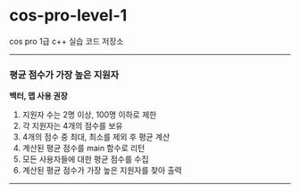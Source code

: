 # cos-pro-level-1
cos pro 1급 c++ 실습 코드 저장소

---
### 평균 점수가 가장 높은 지원자

<strong>백터, 맵 사용 권장</strong>

1. 지원자 수는 2명 이상, 100명 이하로 제한
2. 각 지원자는 4개의 점수를 보유
3. 4개의 점수 중 최대, 최소를 제외 후 평균 계산
4. 계산된 평균 점수를 main 함수로 리턴
5. 모든 사용자들에 대한 평균 점수를 수집
6. 계산된 평균 점수가 가장 높은 지원자를 찾아 출력
---